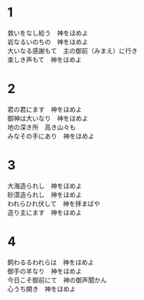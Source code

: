 # 1  
救いをなし給う　神をほめよ  
岩なるいのちの　神をほめよ  
大いなる感謝もて　主の御前（みまえ）に行き  
楽しき声もて　神をほめよ  

# 2  
君の君にます　神をほめよ  
御神は大いなり　神をほめよ  
地の深き所　高き山々も  
みなその手にあり　神をほめよ  

# 3  
大海造られし　神をほめよ  
砂漠造られし　神をほめよ  
われらひれ伏して　神を拝まばや  
造り主にます　神をほめよ  

# 4  
飼わるるわれらは　神をほめよ  
御手の羊なり　神をほめよ  
今日こそ御前にて　神の御声聞かん  
心うち開き　神をほめよ  
